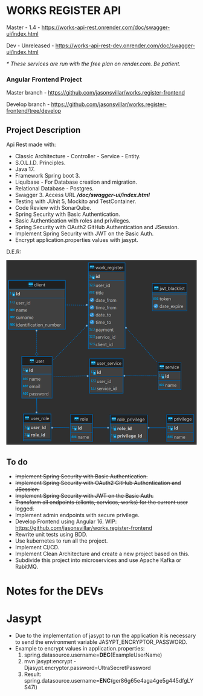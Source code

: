 # WORKS REGISTER API
Master - 1.4 - https://works-api-rest.onrender.com/doc/swagger-ui/index.html

Dev - Unreleased - https://works-api-rest-dev.onrender.com/doc/swagger-ui/index.html

_* These services are run with the free plan on render.com. Be patient._

### Angular Frontend Project
Master branch - https://github.com/jasonsvillar/works.register-frontend

Develop branch - https://github.com/jasonsvillar/works.register-frontend/tree/develop

## Project Description

Api Rest made with:
- Classic Architecture - Controller - Service - Entity.
- S.O.L.I.D. Principles.
- Java 17.
- Framework Spring boot 3.
- Liquibase - For Database creation and migration.
- Relational Database - Postgres.
- Swagger 3. Access URL _**/doc/swagger-ui/index.html**_
- Testing with JUnit 5, Mockito and TestContainer.
- Code Review with SonarQube.
- Spring Security with Basic Authentication.
- Basic Authentication with roles and privileges.
- Spring Security with OAuth2 GitHub Authentication and JSession.
- Implement Spring Security with JWT on the Basic Auth.
- Encrypt application.properties values with jasypt.

D.E.R:

<img alt="der" src="readme/der.png" title="der" width="600"/>

## To do

- ~~Implement Spring Security with Basic Authentication.~~
- ~~Implement Spring Security with OAuth2 GitHub Authentication and JSession.~~
- ~~Implement Spring Security with JWT on the Basic Auth.~~
- ~~Transform all endpoints (clients, services, works) for the current user logged.~~
- Implement admin endpoints with secure privilege.
- Develop Frontend using Angular 16. WIP: https://github.com/jasonsvillar/works.register-frontend
- Rewrite unit tests using BDD.
- Use kubernetes to run all the project.
- Implement CI/CD.
- Implement Clean Architecture and create a new project based on this.
- Subdivide this project into microservices and use Apache Kafka or RabitMQ.

# Notes for the DEVs
# Jasypt
 - Due to the implementation of jasypt to run the application it is necessary to send the environment variable JASYPT_ENCRYPTOR_PASSWORD.
 - Example to encrypt values in application.properties:
   1. spring.datasource.username=**DEC**(ExampleUserName)
   2. mvn jasypt:encrypt -Djasypt.encryptor.password=UltraSecretPassword
   3. Result: spring.datasource.username=**ENC**(ger86g65e4aga4ge5g445dfgLYS47l)